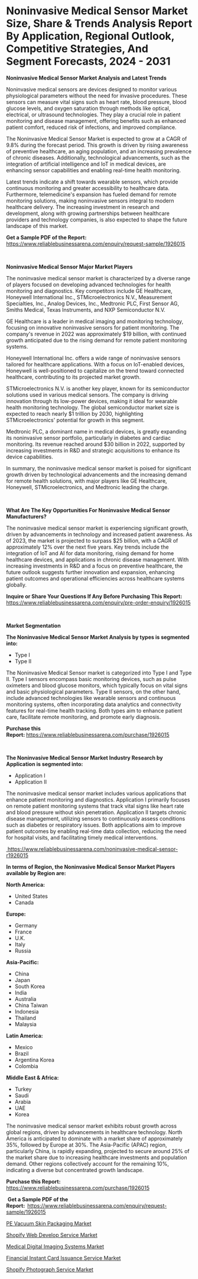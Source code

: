 <p><h1>Noninvasive Medical Sensor Market Size, Share & Trends Analysis Report By Application, Regional Outlook, Competitive Strategies, And Segment Forecasts, 2024 - 2031</h1></p><p><strong>Noninvasive Medical Sensor Market Analysis and Latest Trends</strong></p>
<p><p>Noninvasive medical sensors are devices designed to monitor various physiological parameters without the need for invasive procedures. These sensors can measure vital signs such as heart rate, blood pressure, blood glucose levels, and oxygen saturation through methods like optical, electrical, or ultrasound technologies. They play a crucial role in patient monitoring and disease management, offering benefits such as enhanced patient comfort, reduced risk of infections, and improved compliance.</p><p>The Noninvasive Medical Sensor Market is expected to grow at a CAGR of 9.8% during the forecast period. This growth is driven by rising awareness of preventive healthcare, an aging population, and an increasing prevalence of chronic diseases. Additionally, technological advancements, such as the integration of artificial intelligence and IoT in medical devices, are enhancing sensor capabilities and enabling real-time health monitoring.</p><p>Latest trends indicate a shift towards wearable sensors, which provide continuous monitoring and greater accessibility to healthcare data. Furthermore, telemedicine's expansion has fueled demand for remote monitoring solutions, making noninvasive sensors integral to modern healthcare delivery. The increasing investment in research and development, along with growing partnerships between healthcare providers and technology companies, is also expected to shape the future landscape of this market.</p></p>
<p><strong>Get a Sample PDF of the Report:&nbsp;</strong> <a href="https://www.reliablebusinessarena.com/enquiry/request-sample/1926015?utm_campaign=1355&utm_medium=2&utm_source=Github&utm_content=ia&utm_term=25102024&utm_id=noninvasive-medical-sensor">https://www.reliablebusinessarena.com/enquiry/request-sample/1926015</a></p>
<p>&nbsp;</p>
<p><strong>Noninvasive Medical Sensor Major Market Players</strong></p>
<p><p>The noninvasive medical sensor market is characterized by a diverse range of players focused on developing advanced technologies for health monitoring and diagnostics. Key competitors include GE Healthcare, Honeywell International Inc., STMicroelectronics N.V., Measurement Specialties, Inc., Analog Devices, Inc., Medtronic PLC, First Sensor AG, Smiths Medical, Texas Instruments, and NXP Semiconductor N.V.</p><p>GE Healthcare is a leader in medical imaging and monitoring technology, focusing on innovative noninvasive sensors for patient monitoring. The company's revenue in 2022 was approximately $19 billion, with continued growth anticipated due to the rising demand for remote patient monitoring systems.</p><p>Honeywell International Inc. offers a wide range of noninvasive sensors tailored for healthcare applications. With a focus on IoT-enabled devices, Honeywell is well-positioned to capitalize on the trend toward connected healthcare, contributing to its projected market growth.</p><p>STMicroelectronics N.V. is another key player, known for its semiconductor solutions used in various medical sensors. The company is driving innovation through its low-power devices, making it ideal for wearable health monitoring technology. The global semiconductor market size is expected to reach nearly $1 trillion by 2030, highlighting STMicroelectronics' potential for growth in this segment.</p><p>Medtronic PLC, a dominant name in medical devices, is greatly expanding its noninvasive sensor portfolio, particularly in diabetes and cardiac monitoring. Its revenue reached around $30 billion in 2022, supported by increasing investments in R&D and strategic acquisitions to enhance its device capabilities.</p><p>In summary, the noninvasive medical sensor market is poised for significant growth driven by technological advancements and the increasing demand for remote health solutions, with major players like GE Healthcare, Honeywell, STMicroelectronics, and Medtronic leading the charge.</p></p>
<p>&nbsp;</p>
<p><strong>What Are The Key Opportunities For Noninvasive Medical Sensor Manufacturers?</strong></p>
<p><p>The noninvasive medical sensor market is experiencing significant growth, driven by advancements in technology and increased patient awareness. As of 2023, the market is projected to surpass $25 billion, with a CAGR of approximately 12% over the next five years. Key trends include the integration of IoT and AI for data monitoring, rising demand for home healthcare devices, and applications in chronic disease management. With increasing investments in R&D and a focus on preventive healthcare, the future outlook suggests further innovation and expansion, enhancing patient outcomes and operational efficiencies across healthcare systems globally.</p></p>
<p><strong>Inquire or Share Your Questions If Any Before Purchasing This Report:</strong> <a href="https://www.reliablebusinessarena.com/enquiry/pre-order-enquiry/1926015?utm_campaign=1355&utm_medium=2&utm_source=Github&utm_content=ia&utm_term=25102024&utm_id=noninvasive-medical-sensor">https://www.reliablebusinessarena.com/enquiry/pre-order-enquiry/1926015</a></p>
<p>&nbsp;</p>
<p><strong>Market Segmentation</strong></p>
<p><strong>The Noninvasive Medical Sensor Market Analysis by types is segmented into:</strong></p>
<p><ul><li>Type I</li><li>Type II</li></ul></p>
<p><p>The Noninvasive Medical Sensor market is categorized into Type I and Type II. Type I sensors encompass basic monitoring devices, such as pulse oximeters and blood glucose monitors, which typically focus on vital signs and basic physiological parameters. Type II sensors, on the other hand, include advanced technologies like wearable sensors and continuous monitoring systems, often incorporating data analytics and connectivity features for real-time health tracking. Both types aim to enhance patient care, facilitate remote monitoring, and promote early diagnosis.</p></p>
<p><strong>Purchase this Report:&nbsp;</strong><a href="https://www.reliablebusinessarena.com/purchase/1926015?utm_campaign=1355&utm_medium=2&utm_source=Github&utm_content=ia&utm_term=25102024&utm_id=noninvasive-medical-sensor">https://www.reliablebusinessarena.com/purchase/1926015</a></p>
<p>&nbsp;</p>
<p><strong>The Noninvasive Medical Sensor Market Industry Research by Application is segmented into:</strong></p>
<p><ul><li>Application I</li><li>Application II</li></ul></p>
<p><p>The noninvasive medical sensor market includes various applications that enhance patient monitoring and diagnostics. Application I primarily focuses on remote patient monitoring systems that track vital signs like heart rate and blood pressure without skin penetration. Application II targets chronic disease management, utilizing sensors to continuously assess conditions such as diabetes or respiratory issues. Both applications aim to improve patient outcomes by enabling real-time data collection, reducing the need for hospital visits, and facilitating timely medical interventions.</p></p>
<p><a href="https://www.reliablebusinessarena.com/noninvasive-medical-sensor-r1926015?utm_campaign=1355&utm_medium=2&utm_source=Github&utm_content=ia&utm_term=25102024&utm_id=noninvasive-medical-sensor">&nbsp;https://www.reliablebusinessarena.com/noninvasive-medical-sensor-r1926015</a></p>
<p><strong>In terms of Region, the Noninvasive Medical Sensor Market Players available by Region are:</strong></p>
<p>
    <p> <strong> North America: </strong>
        <ul>
            <li>United States</li>
            <li>Canada</li>
        </ul>
        </p> 
    <p> <strong> Europe: </strong>
        <ul>
            <li>Germany</li>
            <li>France</li>
            <li>U.K.</li>
            <li>Italy</li>
            <li>Russia</li>
        </ul>
        </p> 
    <p> <strong> Asia-Pacific: </strong>
        <ul>
            <li>China</li>
            <li>Japan</li>
            <li>South Korea</li>
            <li>India</li>
            <li>Australia</li>
            <li>China Taiwan</li>
            <li>Indonesia</li>
            <li>Thailand</li>
            <li>Malaysia</li>
        </ul>
        </p> 
    <p> <strong> Latin America: </strong>
        <ul>
            <li>Mexico</li>
            <li>Brazil</li>
            <li>Argentina Korea</li>
            <li>Colombia</li>
        </ul>
        </p> 
    <p> <strong> Middle East & Africa: </strong>
        <ul>
            <li>Turkey</li>
            <li>Saudi</li>
            <li>Arabia</li>
            <li>UAE</li>
            <li>Korea</li>
        </ul>
    </p>
    </p>
<p><p>The noninvasive medical sensor market exhibits robust growth across global regions, driven by advancements in healthcare technology. North America is anticipated to dominate with a market share of approximately 35%, followed by Europe at 30%. The Asia-Pacific (APAC) region, particularly China, is rapidly expanding, projected to secure around 25% of the market share due to increasing healthcare investments and population demand. Other regions collectively account for the remaining 10%, indicating a diverse but concentrated growth landscape.</p></p>
<p><strong>Purchase this Report: </strong><a href="https://www.reliablebusinessarena.com/purchase/1926015?utm_campaign=1355&utm_medium=2&utm_source=Github&utm_content=ia&utm_term=25102024&utm_id=noninvasive-medical-sensor">https://www.reliablebusinessarena.com/purchase/1926015</a></p>
<p>&nbsp;<strong>Get a Sample PDF of the Report:&nbsp;&nbsp;</strong><a href="https://www.reliablebusinessarena.com/enquiry/request-sample/1926015?utm_campaign=1355&utm_medium=2&utm_source=Github&utm_content=ia&utm_term=25102024&utm_id=noninvasive-medical-sensor">https://www.reliablebusinessarena.com/enquiry/request-sample/1926015</a></p>
<p><strong></strong></p>
<p><p><a href="https://www.linkedin.com/pulse/pe-vacuum-skin-packaging-market-analysis-product-segmentation-4avde?utm_campaign=1355&utm_medium=2&utm_source=Github&utm_content=ia&utm_term=25102024&utm_id=noninvasive-medical-sensor">PE Vacuum Skin Packaging Market</a></p><p><a href="https://www.linkedin.com/pulse/global-shopify-web-develop-service-market-analysis-key-azndf?utm_campaign=1355&utm_medium=2&utm_source=Github&utm_content=ia&utm_term=25102024&utm_id=noninvasive-medical-sensor">Shopify Web Develop Service Market</a></p><p><a href="https://github.com/luckyshygirl/Market-Research-Report-List-6/blob/main/medical-digital-imaging-systems-market.md?utm_campaign=1355&utm_medium=2&utm_source=Github&utm_content=ia&utm_term=25102024&utm_id=noninvasive-medical-sensor">Medical Digital Imaging Systems Market</a></p><p><a href="https://www.linkedin.com/pulse/emerging-financial-instant-card-issuance-service-market-cwd0c?utm_campaign=1355&utm_medium=2&utm_source=Github&utm_content=ia&utm_term=25102024&utm_id=noninvasive-medical-sensor">Financial Instant Card Issuance Service Market</a></p><p><a href="https://www.linkedin.com/pulse/global-shopify-photograph-service-market-focus-product-type-isjmf?utm_campaign=1355&utm_medium=2&utm_source=Github&utm_content=ia&utm_term=25102024&utm_id=noninvasive-medical-sensor">Shopify Photograph Service Market</a></p></p>